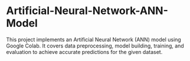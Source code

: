 # Artificial-Neural-Network-ANN-Model
This project implements an Artificial Neural Network (ANN) model using Google Colab. It covers data preprocessing, model building, training, and evaluation to achieve accurate predictions for the given dataset.

